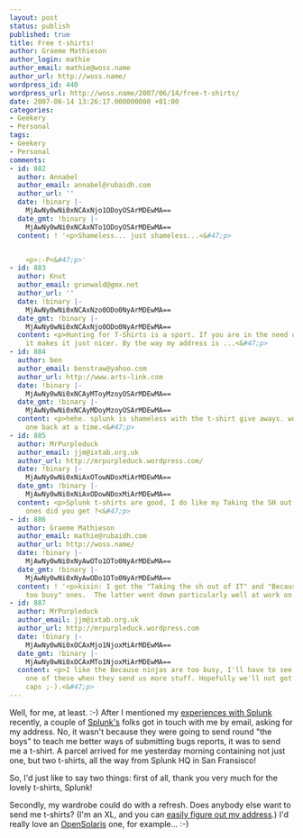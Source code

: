 ```yaml
---
layout: post
status: publish
published: true
title: Free t-shirts!
author: Graeme Mathieson
author_login: mathie
author_email: mathie@woss.name
author_url: http://woss.name/
wordpress_id: 440
wordpress_url: http://woss.name/2007/06/14/free-t-shirts/
date: 2007-06-14 13:26:17.000000000 +01:00
categories:
- Geekery
- Personal
tags:
- Geekery
- Personal
comments:
- id: 882
  author: Annabel
  author_email: annabel@rubaidh.com
  author_url: ''
  date: !binary |-
    MjAwNy0wNi0xNCAxNjo1ODoyOSArMDEwMA==
  date_gmt: !binary |-
    MjAwNy0wNi0xNCAxNTo1ODoyOSArMDEwMA==
  content: ! '<p>Shameless... just shameless...<&#47;p>


    <p>:-P<&#47;p>'
- id: 883
  author: Knut
  author_email: grunwald@gmx.net
  author_url: ''
  date: !binary |-
    MjAwNy0wNi0xNCAxNzo0ODo0NyArMDEwMA==
  date_gmt: !binary |-
    MjAwNy0wNi0xNCAxNjo0ODo0NyArMDEwMA==
  content: <p>Hunting for T-Shirts is a sport. If you are in the need of t-shirts,
    it makes it just nicer. By the way my address is ...<&#47;p>
- id: 884
  author: ben
  author_email: benstraw@yahoo.com
  author_url: http://www.arts-link.com
  date: !binary |-
    MjAwNy0wNi0xNCAyMToyMzoyOSArMDEwMA==
  date_gmt: !binary |-
    MjAwNy0wNi0xNCAyMDoyMzoyOSArMDEwMA==
  content: <p>hehe. splunk is shameless with the t-shirt give aways. world domination...
    one back at a time.<&#47;p>
- id: 885
  author: MrPurpleduck
  author_email: jjm@ixtab.org.uk
  author_url: http://mrpurpleduck.wordpress.com/
  date: !binary |-
    MjAwNy0wNi0xNiAxOTowNDoxMiArMDEwMA==
  date_gmt: !binary |-
    MjAwNy0wNi0xNiAxODowNDoxMiArMDEwMA==
  content: <p>Splunk t-shirts are good, I do like my Taking the SH out of IT, which
    ones did you get ?<&#47;p>
- id: 886
  author: Graeme Mathieson
  author_email: mathie@rubaidh.com
  author_url: http://woss.name/
  date: !binary |-
    MjAwNy0wNi0xNyAwOTo1OTo0NyArMDEwMA==
  date_gmt: !binary |-
    MjAwNy0wNi0xNyAwODo1OTo0NyArMDEwMA==
  content: ! '<p>kisin: I got the "Taking the sh out of IT" and "Because ninjas are
    too busy" ones.  The latter went down particularly well at work on Friday. :-)<&#47;p>'
- id: 887
  author: MrPurpleduck
  author_email: jjm@ixtab.org.uk
  author_url: http://mrpurpleduck.wordpress.com
  date: !binary |-
    MjAwNy0wNi0xOCAxMjo1NjoxMiArMDEwMA==
  date_gmt: !binary |-
    MjAwNy0wNi0xOCAxMTo1NjoxMiArMDEwMA==
  content: <p>I like the Because ninjas are too busy, I'll have to see if I can get
    one of these when they send us more stuff. Hopefully we'll not get any baseball
    caps ;-).<&#47;p>
---
```

Well, for me, at least. :-)  After I mentioned my [experiences with Splunk](http:&#47;&#47;woss.name&#47;2007&#47;06&#47;03&#47;splunking-your-logs&#47;) recently, a couple of [Splunk's](http:&#47;&#47;www.splunk.com&#47;) folks got in touch with me by email, asking for my address.  No, it wasn't because they were going to send round "the boys" to teach me better ways of submitting bugs reports, it was to send me a t-shirt.  A parcel arrived for me yesterday morning containing not just one, but two t-shirts, all the way from Splunk HQ in San Fransisco!

So, I'd just like to say two things:  first of all, thank you very much for the lovely t-shirts, Splunk!

Secondly, my wardrobe could do with a refresh.  Does anybody else want to send me t-shirts? (I'm an XL, and you can [easily figure out my address](http:&#47;&#47;www.rubaidh.com&#47;company&#47;contact).)  I'd really love an [OpenSolaris](http:&#47;&#47;www.opensolaris.org&#47;) one, for example... :-)
